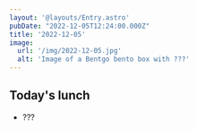 ```yaml
---
layout: '@layouts/Entry.astro'
pubDate: "2022-12-05T12:24:00.000Z"
title: '2022-12-05'
image:
  url: '/img/2022-12-05.jpg'
  alt: 'Image of a Bentgo bento box with ???'
---
```


## Today's lunch
* ???